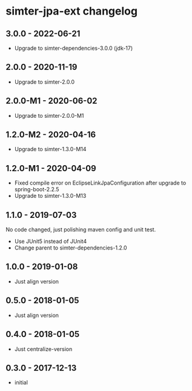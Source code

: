 # simter-jpa-ext changelog

## 3.0.0 - 2022-06-21

- Upgrade to simter-dependencies-3.0.0 (jdk-17)

## 2.0.0 - 2020-11-19

- Upgrade to simter-2.0.0

## 2.0.0-M1 - 2020-06-02

- Upgrade to simter-2.0.0-M1

## 1.2.0-M2 - 2020-04-16

- Upgrade to simter-1.3.0-M14

## 1.2.0-M1 - 2020-04-09

- Fixed compile error on EclipseLinkJpaConfiguration after upgrade to spring-boot-2.2.5
- Upgrade to simter-1.3.0-M13

## 1.1.0 - 2019-07-03

No code changed, just polishing maven config and unit test.

- Use JUnit5 instead of JUnit4
- Change parent to simter-dependencies-1.2.0

## 1.0.0 - 2019-01-08

- Just align version

## 0.5.0 - 2018-01-05

- Just align version

## 0.4.0 - 2018-01-05

- Just centralize-version

## 0.3.0 - 2017-12-13

- initial